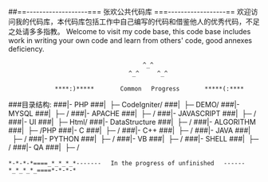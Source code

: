 ##==-------------------=== 张欢公共代码库  ===------------------==
欢迎访问我的代码库，本代码库包括工作中自己编写的代码和借鉴他人的优秀代码，不足之处请多多指教。
Welcome to visit my code base, 
this code base includes work in writing your own code and learn from others' code, good annexes deficiency.



``` 
                                    　^_^
                                　^_^     ^_^
                                
             ****:)*****    　　Common 　Progress       *****(:****
```
###目录结构:
###|- PHP
###|&nbsp;&nbsp;├─ CodeIgniter/
###|&nbsp;&nbsp;├─ DEMO/
###|- MYSQL
###|&nbsp;&nbsp;├─ /
###|- APACHE
###|&nbsp;&nbsp;├─ /
###|- JAVASCRIPT
###|&nbsp;&nbsp;├─ /
###|- UI
###|&nbsp;&nbsp;├─ Html/
###|- DataStructure
###|&nbsp;&nbsp;├─ /
###|- ALGORITHM
###|&nbsp;&nbsp;├─ /PHP
###|- C
###|&nbsp;&nbsp;├─ /
###|- C++
###|&nbsp;&nbsp;├─ /
###|- JAVA
###|&nbsp;&nbsp;├─ /
###|- PYTHON
###|&nbsp;&nbsp;├─ /
###|- VB
###|&nbsp;&nbsp;├─ /
###|- SHELL
###|&nbsp;&nbsp;├─ /
###|- QA
###|&nbsp;&nbsp;├─ /

```
*-*-*-*====_*_*_*_*------- 　In the progress of unfinished　 ------*_*_*_*_====*-*-*-*
```

